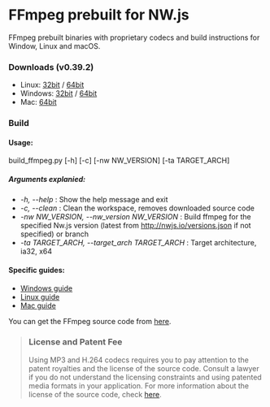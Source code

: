 # FFmpeg prebuilt for NW.js


FFmpeg prebuilt binaries with proprietary codecs and build instructions for Window, Linux and macOS.


### Downloads (v0.39.2)
- Linux: [32bit](https://github.com/iteufel/nwjs-ffmpeg-prebuilt/releases/download/0.39.2/0.39.2-linux-ia32.zip) / [64bit](https://github.com/iteufel/nwjs-ffmpeg-prebuilt/releases/download/0.39.2/0.39.2-linux-x64.zip)
- Windows: [32bit](https://github.com/iteufel/nwjs-ffmpeg-prebuilt/releases/download/0.39.2/0.39.2-win-ia32.zip) / [64bit](https://github.com/iteufel/nwjs-ffmpeg-prebuilt/releases/download/0.39.2/0.39.2-win-x64.zip)
- Mac: [64bit](https://github.com/iteufel/nwjs-ffmpeg-prebuilt/releases/download/0.39.2/0.39.2-osx-x64.zip)

### Build

#### Usage:

build_ffmpeg.py [-h] [-c] [-nw NW_VERSION] [-ta TARGET_ARCH]
##### Arguments explanied:

-  *-h, --help* : Show the help message and exit
-  *-c, --clean* : Clean the workspace, removes downloaded source code
-  *-nw NW_VERSION, --nw_version NW_VERSION* : Build ffmpeg for the specified Nw.js version (latest from http://nwjs.io/versions.json if not specified) or branch
-  *-ta TARGET_ARCH, --target_arch TARGET_ARCH* : Target architecture, ia32, x64

#### Specific guides:

- [Windows guide](guides/build_windows.md)
- [Linux guide](guides/build_linux.md)
- [Mac guide](guides/build_mac.md)

You can get the FFmpeg source code from [here](https://chromium.googlesource.com/chromium/third_party/ffmpeg).

>### License and Patent Fee
> Using MP3 and H.264 codecs requires you to pay attention to the patent royalties and the license of the source code. Consult a lawyer if you do not understand the licensing constraints and using patented media formats in your application. For more information about the license of the source code, check [here](https://chromium.googlesource.com/chromium/third_party/ffmpeg.git/+/master/CREDITS.chromium).
